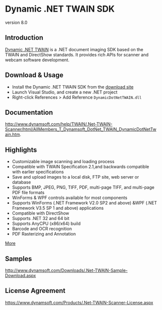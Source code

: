 Dynamic .NET TWAIN SDK
=========
version 8.0

Introduction
-----------

[Dynamic .NET TWAIN][1] is a .NET document imaging SDK based on the TWAIN and DirectShow standards. It provides rich APIs for scanner and webcam software development.

Download & Usage
-----------

* Install the Dynamic .NET TWAIN SDK from the [download site][2]
* Launch Visual Studio, and create a new .NET project
* Right-click References > Add Reference ```DynamicDotNetTWAIN.dll```

Documentation 
--------------
 http://www.dynamsoft.com/help/TWAIN/.Net-TWAIN-Scanner/html/AllMembers_T_Dynamsoft_DotNet_TWAIN_DynamicDotNetTwain.htm.

Highlights
-----------

* Customizable image scanning and loading process
* Compatible with TWAIN Specification 2.1,and backwards 
compatible with earlier specifications
* Save and upload images to a local disk, FTP site, web 
server or database
* Supports BMP, JPEG, PNG, TIFF, PDF, multi-page TIFF, and 
multi-page PDF file formats
* WinForms & WPF controls available for most components
* Supports WinForms (.NET Framework V2.0 SP2 and above) 
&WPF (.NET Framework V3.5 SP 1 and above) applications
* Compatible with DirectShow
* Supports .NET 32 and 64 bit
* Supports AnyCPU (x86/x64) build
* Barcode and OCR recognition
* PDF Rasterizing and Annotation

[More][9]

Samples
-----------
http://www.dynamsoft.com/Downloads/.Net-TWAIN-Sample-Download.aspx

## License Agreement
https://www.dynamsoft.com/Products/.Net-TWAIN-Scanner-License.aspx

[1]:http://www.dynamsoft.com/Products/.Net-TWAIN-Scanner.aspx
[2]:http://www.dynamsoft.com/Downloads/.Net-TWAIN-Scanner-Download.aspx
[9]:http://www.dynamsoft.com/Products/.Net-TWAIN-Scanner-Features.aspx
[10]:http://www.dynamsoft.com/Products/.net-barcode-detection-decode-sdk.aspx
[11]:http://www.dynamsoft.com/Products/.net-ocr-component.aspx
[12]:http://www.dynamsoft.com/Products/.net-pdf-rasterizer-sdk.aspx
[13]:http://www.dynamsoft.com/Products/.net-pdf-annotation-sdk.aspx
[14]:http://www.dynamsoft.com/Products/.Net-TWAIN-WinForms.aspx
[15]:http://www.dynamsoft.com/Products/.Net-TWAIN-WPF.aspx
